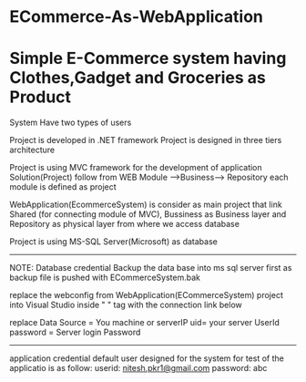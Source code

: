 # ECommerce-As-WebApplication

# Simple E-Commerce system having Clothes,Gadget and Groceries as Product

System Have two types of users


Project is developed in .NET framework
Project is designed in three tiers architecture

Project is using MVC framework for the development of application
Solution(Project) follow from WEB Module -->Business--> Repository each module is defined as project

WebApplication(EcommerceSystem) is consider as main project that link Shared (for connecting module of MVC), Bussiness as Business layer and Repository as physical layer from where we access database

Project is using MS-SQL Server(Microsoft) as database

---------------------------------------------------------------
NOTE:
Database credential
Backup the data base into ms sql server first as backup file is pushed with ECommerceSystem.bak

replace the webconfig from WebApplication(ECommerceSystem) project into Visual Studio inside "<connectionStrings> </connectionStrings>" tag with the connection link below

<add name="DefaultConnection" connectionString=" Data Source=DESKTOP-74V4SS7; Initial Catalog=ECommerceSystem; uid=sa; password=sasa;" providerName="System.Data.SqlClient" />

replace 
Data Source = You machine or serverIP
uid= your server UserId
password = Server login Password


------------------------------------------------------------------
application credential
default user designed for the system for test of the applicatio is
as follow:
userid:
nitesh.pkr1@gmail.com
password:
abc

 


